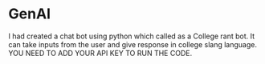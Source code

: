 # GenAI
I had created a chat bot using python which called as a College rant bot.
It can take inputs from the user and give response in college slang language.
YOU NEED TO ADD YOUR API KEY TO RUN THE CODE.

